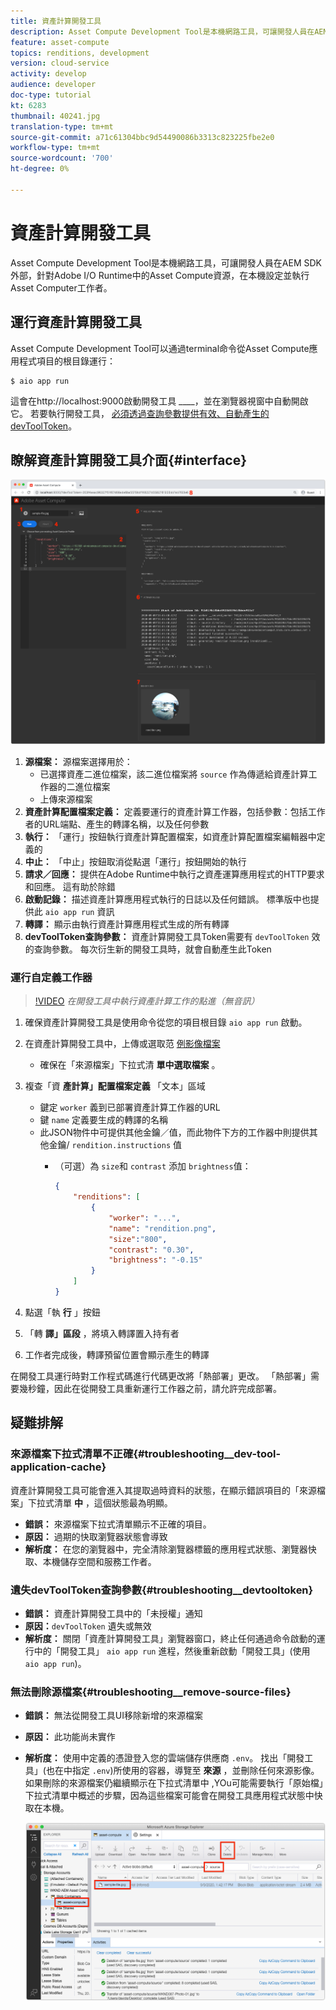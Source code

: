 ```yaml
---
title: 資產計算開發工具
description: Asset Compute Development Tool是本機網路工具，可讓開發人員在AEM SDK外部，針對Adobe I/O Runtime中的Asset Compute資源，在本機設定並執行Asset Computer工作者。
feature: asset-compute
topics: renditions, development
version: cloud-service
activity: develop
audience: developer
doc-type: tutorial
kt: 6283
thumbnail: 40241.jpg
translation-type: tm+mt
source-git-commit: a71c61304bbc9d54490086b3313c823225fbe2e0
workflow-type: tm+mt
source-wordcount: '700'
ht-degree: 0%

---
```



# 資產計算開發工具

Asset Compute Development Tool是本機網路工具，可讓開發人員在AEM SDK外部，針對Adobe I/O Runtime中的Asset Compute資源，在本機設定並執行Asset Computer工作者。

## 運行資產計算開發工具

Asset Compute Development Tool可以通過terminal命令從Asset Compute應用程式項目的根目錄運行：

```
$ aio app run
```

這會在http://localhost:9000啟動開發工具 ____，並在瀏覽器視窗中自動開啟它。 若要執行開發工具， [必須透過查詢參數提供有效、自動產生的devToolToken](#troubleshooting__devtooltoken)。

## 瞭解資產計算開發工具介面{#interface}

![資產計算開發工具](./assets/development-tool/asset-compute-dev-tool.png)

1. __源檔案：__ 源檔案選擇用於：
   + 已選擇資產二進位檔案，該二進位檔案將 `source` 作為傳遞給資產計算工作器的二進位檔案
   + 上傳來源檔案
1. __資產計算配置檔案定義：__ 定義要運行的資產計算工作器，包括參數：包括工作者的URL端點、產生的轉譯名稱，以及任何參數
1. __執行：__ 「運行」按鈕執行資產計算配置檔案，如資產計算配置檔案編輯器中定義的
1. __中止：__ 「中止」按鈕取消從點選「運行」按鈕開始的執行
1. __請求／回應：__ 提供在Adobe Runtime中執行之資產運算應用程式的HTTP要求和回應。 這有助於除錯
1. __啟動記錄：__ 描述資產計算應用程式執行的日誌以及任何錯誤。 標準版中也提供此 `aio app run` 資訊
1. __轉譯：__ 顯示由執行資產計算應用程式生成的所有轉譯
1. __devToolToken查詢參數：__ 資產計算開發工具Token需要有 `devToolToken` 效的查詢參數。 每次衍生新的開發工具時，就會自動產生此Token

### 運行自定義工作器

>[!VIDEO](https://video.tv.adobe.com/v/40241?quality=12&learn=on)
_在開發工具中執行資產計算工作的點進（無音訊）_

1. 確保資產計算開發工具是使用命令從您的項目根目錄 `aio app run` 啟動。
1. 在資產計算開發工具中，上傳或選取范 [例影像檔案](../assets/samples/sample-file.jpg)
   + 確保在「來源檔案」下拉式清 __單中選取檔案__ 。
1. 複查「資 __產計算」配置檔案定義__ 「文本」區域
   + 鍵定 `worker` 義到已部署資產計算工作器的URL
   + 鍵 `name` 定義要生成的轉譯的名稱
   + 此JSON物件中可提供其他金鑰／值，而此物件下方的工作器中則提供其他金鑰/ `rendition.instructions` 值
      + （可選）為 `size`和 `contrast` 添加 `brightness`值：

         ```json
         {
             "renditions": [
                 {
                     "worker": "...",
                     "name": "rendition.png",
                     "size":"800",
                     "contrast": "0.30",
                     "brightness": "-0.15"
                 }
             ]
         }
         ```

1. 點選「執 __行__ 」按鈕
1. 「轉 __譯」區段__ ，將填入轉譯置入持有者
1. 工作者完成後，轉譯預留位置會顯示產生的轉譯

在開發工具運行時對工作程式碼進行代碼更改將「熱部署」更改。 「熱部署」需要幾秒鐘，因此在從開發工具重新運行工作器之前，請允許完成部署。

## 疑難排解

### 來源檔案下拉式清單不正確{#troubleshooting__dev-tool-application-cache}

資產計算開發工具可能會進入其提取過時資料的狀態，在顯示錯誤項目的「來源檔案」下拉式清單 __中__ ，這個狀態最為明顯。

+ __錯誤：__ 來源檔案下拉式清單顯示不正確的項目。
+ __原因：__ 過期的快取瀏覽器狀態會導致
+ __解析度：__ 在您的瀏覽器中，完全清除瀏覽器標籤的應用程式狀態、瀏覽器快取、本機儲存空間和服務工作者。

### 遺失devToolToken查詢參數{#troubleshooting__devtooltoken}

+ __錯誤：__ 資產計算開發工具中的「未授權」通知
+ __原因：__`devToolToken` 遺失或無效
+ __解析度：__ 關閉「資產計算開發工具」瀏覽器窗口，終止任何通過命令啟動的運行中的「開發工具」 `aio app run` 進程，然後重新啟動「開發工具」(使用 `aio app run`)。

### 無法刪除源檔案{#troubleshooting__remove-source-files}

+ __錯誤：__ 無法從開發工具UI移除新增的來源檔案
+ __原因：__ 此功能尚未實作
+ __解析度：__ 使用中定義的憑證登入您的雲端儲存供應商 `.env`。 找出「開發工具」(也在中指定 `.env`)所使用的容器，導覽至 __來源__ ，並刪除任何來源影像。 如果刪除的來源檔案仍繼續顯示在下拉式清單中 [](#troubleshooting__dev-tool-application-cache) ,YOu可能需要執行「原始檔」下拉式清單中概述的步驟，因為這些檔案可能會在開發工具應用程式狀態中快取在本機。

   ![Microsoft Azure Blob儲存空間](./assets/development-tool/troubleshooting__remove-source-files.png)
